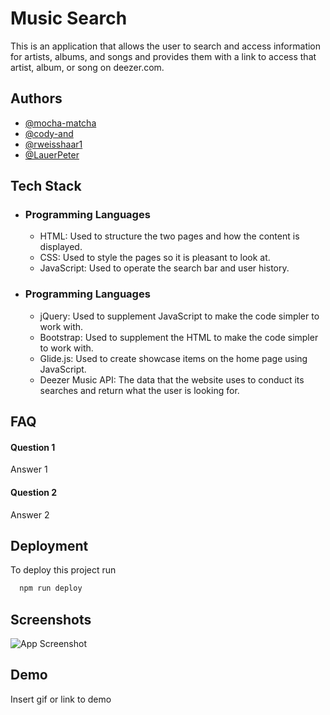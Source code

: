 # Music Search
This is an application that allows the user to search and access information for artists, albums, and songs and provides them with a link to access that artist, album, or song on deezer.com. 

## Authors

- [@mocha-matcha](https://github.com/mocha-matcha)
- [@cody-and](https://github.com/cody-and)
- [@rweisshaar1](https://github.com/rweisshaar1)
- [@LauerPeter](https://github.com/LauerPeter)


## Tech Stack

- ### Programming Languages
    - HTML: Used to structure the two pages and how the content is displayed.
    - CSS: Used to style the pages so it is pleasant to look at. 
    - JavaScript: Used to operate the search bar and user history.
- ### Programming Languages
    - jQuery: Used to supplement JavaScript to make the code simpler to work with. 
    - Bootstrap: Used to supplement the HTML to make the code simpler to work with. 
    - Glide.js: Used to create showcase items on the home page using JavaScript. 
    - Deezer Music  API: The data that the website uses to conduct its searches and return what the user is looking for. 


## FAQ

#### Question 1

Answer 1

#### Question 2

Answer 2


## Deployment

To deploy this project run

```bash
  npm run deploy
```


## Screenshots

![App Screenshot](https://via.placeholder.com/468x300?text=App+Screenshot+Here)


## Demo

Insert gif or link to demo
